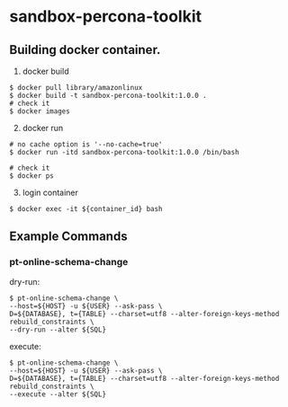 # sandbox-percona-toolkit

## Building docker container.

1. docker build

```
$ docker pull library/amazonlinux
$ docker build -t sandbox-percona-toolkit:1.0.0 .
# check it
$ docker images
```

2. docker run

```
# no cache option is '--no-cache=true'
$ docker run -itd sandbox-percona-toolkit:1.0.0 /bin/bash

# check it
$ docker ps
```

3. login container
```
$ docker exec -it ${container_id} bash
```

## Example Commands

### pt-online-schema-change

dry-run:
```
$ pt-online-schema-change \
--host=${HOST} -u ${USER} --ask-pass \
D=${DATABASE}, t={TABLE} --charset=utf8 --alter-foreign-keys-method rebuild_constraints \
--dry-run --alter ${SQL}
```

execute:
```
$ pt-online-schema-change \
--host=${HOST} -u ${USER} --ask-pass \
D=${DATABASE}, t={TABLE} --charset=utf8 --alter-foreign-keys-method rebuild_constraints \
--execute --alter ${SQL}
```
